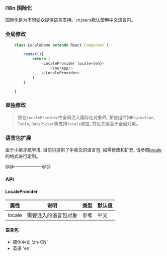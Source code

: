 ### i18n 国际化
国际化是为不同受众提供语言支持。```chimera```默认使用中文语言包。

### 全局修改
```javascript
    class LocaleDemo extends React.Component {

        render(){
            return (
                <LocaleProvider locale={en}>
                    <YourApp/>
                </LocaleProvider>
            )
        }

    }
```

### 单独修改
> 除在```LocaleProvider```中全局注入国际化对象外, 某些组件如```Pagination```, ```Table```, ```DatePicker```等支持```locale```属性, 其优先级高于全局对象。

### 语言包扩展
由于小弟才疏学浅, 目前只提供了中英文的语言包, 如需修改和扩充, 请参照[locale](https://github.com/AnacondaY/chimera/blob/master/src/components/i18n/lang/en.js)的格式进行定制。

@@--------------@@
### API

#### LocaleProvider
属性 | 说明 | 类型 | 默认值
-----|------| ---- | ---
locale | 需要注入的语言包对象 | 参考 | 中文

#### 语言包
- 简体中文 'zh-CN'
- 英语 'en'
